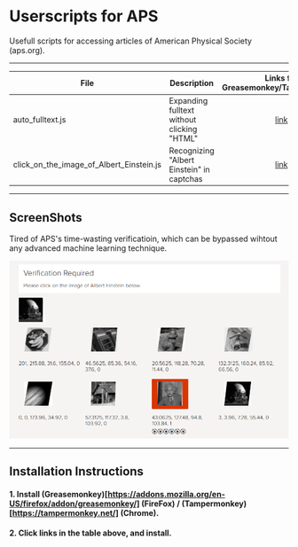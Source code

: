 # Userscripts for APS

Usefull scripts for accessing articles of American Physical Society (aps.org).

-----------------------------------


| File       |  Description           |  Links for Greasemonkey/Tampermonkey|
| ------------- |-------------|:-------------:|
| auto_fulltext.js | Expanding fulltext without clicking "HTML" | [link](https://github.com/chg-hou/Userscripts_for_APS/raw/master/auto_fulltext.user.js)|
| click_on_the_image_of_Albert_Einstein.js | Recognizing "Albert Einstein" in captchas | [link](https://github.com/chg-hou/Userscripts_for_APS/raw/master/click_on_the_image_of_Albert_Einstein.user.js) |


-----------------------------------
## ScreenShots

Tired of APS's time-wasting verificatioin, which can be bypassed wihtout any advanced machine learning technique.

![click_on_the_image_of_Albert_Einstein.js](/screenshots/click_on_the_image_of_Albert_Einstein.png)

-----------------------------------
## Installation Instructions

#### 1. Install (Greasemonkey)[https://addons.mozilla.org/en-US/firefox/addon/greasemonkey/] (FireFox) / (Tampermonkey)[https://tampermonkey.net/] (Chrome).
#### 2. Click links in the table above, and install.
  
